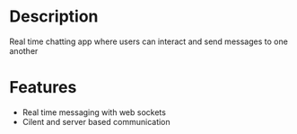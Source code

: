 # Description 
Real time chatting app where users can interact and send messages to one another

# Features 
- Real time messaging with web sockets
- Cilent and server based communication

